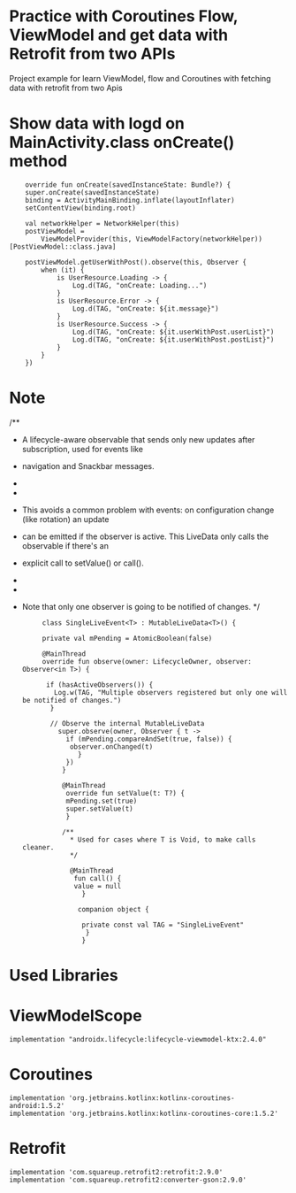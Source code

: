 # Practice with Coroutines Flow, ViewModel and get data with Retrofit from two APIs
 Project example for learn ViewModel, flow and Coroutines with fetching data with retrofit from two Apis


# Show data with logd on MainActivity.class onCreate() method

        override fun onCreate(savedInstanceState: Bundle?) {
        super.onCreate(savedInstanceState)
        binding = ActivityMainBinding.inflate(layoutInflater)
        setContentView(binding.root)

        val networkHelper = NetworkHelper(this)
        postViewModel =
            ViewModelProvider(this, ViewModelFactory(networkHelper))[PostViewModel::class.java]

        postViewModel.getUserWithPost().observe(this, Observer {
            when (it) {
                is UserResource.Loading -> {
                    Log.d(TAG, "onCreate: Loading...")
                }
                is UserResource.Error -> {
                    Log.d(TAG, "onCreate: ${it.message}")
                }
                is UserResource.Success -> {
                    Log.d(TAG, "onCreate: ${it.userWithPost.userList}")
                    Log.d(TAG, "onCreate: ${it.userWithPost.postList}")
                }
            }
        })
# Note 

/**
 * A lifecycle-aware observable that sends only new updates after subscription, used for events like
 * navigation and Snackbar messages.
 *
 *
 * This avoids a common problem with events: on configuration change (like rotation) an update
 * can be emitted if the observer is active. This LiveData only calls the observable if there's an
 * explicit call to setValue() or call().
 *
 *
 * Note that only one observer is going to be notified of changes.
 */


            class SingleLiveEvent<T> : MutableLiveData<T>() {
  
            private val mPending = AtomicBoolean(false)

            @MainThread
            override fun observe(owner: LifecycleOwner, observer: Observer<in T>) {

             if (hasActiveObservers()) {
               Log.w(TAG, "Multiple observers registered but only one will be notified of changes.")
              }

              // Observe the internal MutableLiveData
                super.observe(owner, Observer { t ->
                  if (mPending.compareAndSet(true, false)) {
                   observer.onChanged(t)
                     }
                  })
                 }

                 @MainThread
                  override fun setValue(t: T?) {
                  mPending.set(true)
                  super.setValue(t)
                  }

                 /**
                   * Used for cases where T is Void, to make calls cleaner.
                   */
       
                   @MainThread
                    fun call() {
                    value = null
                      }

                     companion object {

                      private const val TAG = "SingleLiveEvent"
                       }
                      }

  

# Used Libraries
  # ViewModelScope
    implementation "androidx.lifecycle:lifecycle-viewmodel-ktx:2.4.0"

 # Coroutines
    implementation 'org.jetbrains.kotlinx:kotlinx-coroutines-android:1.5.2'
    implementation 'org.jetbrains.kotlinx:kotlinx-coroutines-core:1.5.2'

  # Retrofit
    implementation 'com.squareup.retrofit2:retrofit:2.9.0'
    implementation 'com.squareup.retrofit2:converter-gson:2.9.0'
